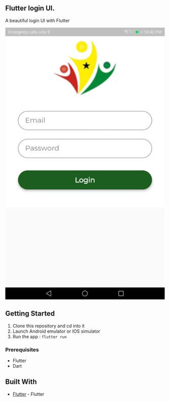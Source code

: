 ## Flutter login UI.

A beautiful login UI with Flutter

![application screenshot](https://github.com/IdeaPrince-sudo/flutter/blob/master/Screenshot_20190617-224043.png "A beautiful login UI with Flutter")

## Getting Started

1.  Clone this repository and cd into it
2.  Launch Android emulator or IOS simulator
3.  Run the app : `flutter run`


### Prerequisites

- Flutter
- Dart

## Built With

- [Flutter](https://flutter.io) - Flutter
